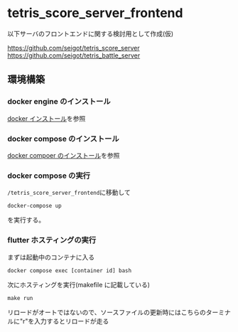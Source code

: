# tetris_score_server_frontend

以下サーバのフロントエンドに関する検討用として作成(仮)

https://github.com/seigot/tetris_score_server  
https://github.com/seigot/tetris_battle_server

## 環境構築

### docker engine のインストール

[docker インストール](https://docs.docker.jp/engine/installation/index.html)を参照

### docker compose のインストール

[docker compoer のインストール](https://docs.docker.jp/compose/install.html#compose)を参照

### docker compose の実行

`/tetris_score_server_frontend`に移動して

```
docker-compose up
```

を実行する。

### flutter ホスティングの実行

まずは起動中のコンテナに入る

```
docker compose exec [container id] bash
```

次にホスティングを実行(makefile に記載している)

```
make run
```

リロードがオートではないので、ソースファイルの更新時にはこちらのターミナルに"r"を入力するとリロードが走る
